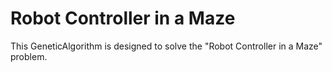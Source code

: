 # Robot Controller in a Maze
This GeneticAlgorithm is designed to solve the "Robot Controller in a Maze" problem.
